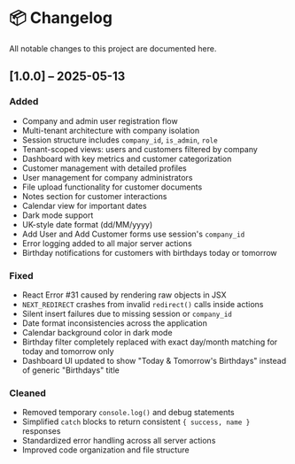 # 📦 Changelog

All notable changes to this project are documented here.

## [1.0.0] – 2025-05-13
### Added
- Company and admin user registration flow
- Multi-tenant architecture with company isolation
- Session structure includes `company_id`, `is_admin`, `role`
- Tenant-scoped views: users and customers filtered by company
- Dashboard with key metrics and customer categorization
- Customer management with detailed profiles
- User management for company administrators
- File upload functionality for customer documents
- Notes section for customer interactions
- Calendar view for important dates
- Dark mode support
- UK-style date format (dd/MM/yyyy)
- Add User and Add Customer forms use session's `company_id`
- Error logging added to all major server actions
- Birthday notifications for customers with birthdays today or tomorrow

### Fixed
- React Error #31 caused by rendering raw objects in JSX
- `NEXT_REDIRECT` crashes from invalid `redirect()` calls inside actions
- Silent insert failures due to missing session or `company_id`
- Date format inconsistencies across the application
- Calendar background color in dark mode
- Birthday filter completely replaced with exact day/month matching for today and tomorrow only
- Dashboard UI updated to show "Today & Tomorrow's Birthdays" instead of generic "Birthdays" title

### Cleaned
- Removed temporary `console.log()` and debug statements
- Simplified `catch` blocks to return consistent `{ success, name }` responses
- Standardized error handling across all server actions
- Improved code organization and file structure

